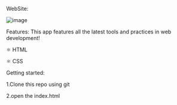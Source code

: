WebSite:

![image](https://user-images.githubusercontent.com/74988159/212964804-83f39985-9aeb-4525-bb53-29618522c09d.png)


Features: This app features all the latest tools and practices in web development!

⚛️ HTML

⚛️ CSS

Getting started:

1.Clone this repo using git

2.open the index.html
